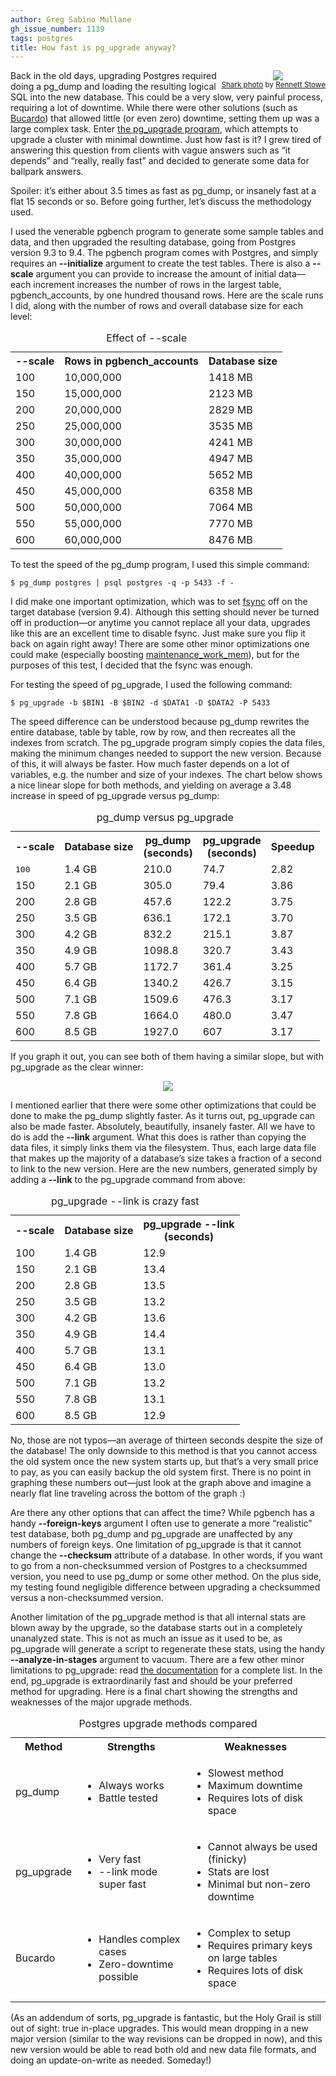 ```yaml
---
author: Greg Sabino Mullane
gh_issue_number: 1139
tags: postgres
title: How fast is pg_upgrade anyway?
---
```


<div class="separator" style="clear: both; float: right; text-align: center;"><a href="/blog/2015/07/01/how-fast-is-pgupgrade-anyway/image-0-big.jpeg" imageanchor="1" style="clear: right; margin-bottom: 1em; margin-left: 1em;"><img border="0" src="/blog/2015/07/01/how-fast-is-pgupgrade-anyway/image-0.jpeg"/></a><br/><small><a href="https://flic.kr/p/db6hGQ">Shark photo</a> by <a href="https://www.flickr.com/people/tomsaint/">Rennett Stowe</a>
</small></div>

Back in the old days, upgrading Postgres required doing a pg_dump and loading 
the resulting logical SQL into the new database. This could be a very slow, 
very painful process, requiring a lot of downtime. While there were other solutions 
(such as [Bucardo](https://bucardo.org/wiki/Bucardo)) that allowed little (or even zero) downtime, setting them 
up was a large complex task. Enter 
[the pg_upgrade program](https://www.postgresql.org/docs/current/static/pgupgrade.html), which attempts to upgrade a 
cluster with minimal downtime. Just how fast is it? I grew tired of answering 
this question from clients with vague answers such as “it depends” and “really, 
really fast” and decided to generate some data for ballpark answers.

Spoiler: it’s either about 3.5 times as fast as pg_dump, or insanely 
fast at a flat 15 seconds or so. Before going further, let’s discuss the methodology used.

I used the venerable pgbench program to generate some sample tables and data, 
and then upgraded the resulting database, going from Postgres version 9.3 to 9.4. The pgbench program comes with Postgres, and simply requires an **--initialize** argument to create the test tables. There is also a **--scale** argument you can provide to increase the amount of initial data—​each increment increases the number of rows in the largest table, pgbench_accounts, by one hundred thousand rows. Here are the scale runs I did, along with the number of rows and overall database size for each level:

<table class="gsm">
<caption>Effect of --scale</caption>
<tbody><tr><th>--scale</th><th>Rows in pgbench_accounts</th><th>Database size</th></tr>
<tr><td>100</td><td>10,000,000</td><td>1418 MB</td></tr>
<tr><td>150</td><td>15,000,000</td><td>2123 MB</td></tr>
<tr><td>200</td><td>20,000,000</td><td>2829 MB</td></tr>
<tr><td>250</td><td>25,000,000</td><td>3535 MB</td></tr>
<tr><td>300</td><td>30,000,000</td><td>4241 MB</td></tr>
<tr><td>350</td><td>35,000,000</td><td>4947 MB</td></tr>
<tr><td>400</td><td>40,000,000</td><td>5652 MB</td></tr>
<tr><td>450</td><td>45,000,000</td><td>6358 MB</td></tr>
<tr><td>500</td><td>50,000,000</td><td>7064 MB</td></tr>
<tr><td>550</td><td>55,000,000</td><td>7770 MB</td></tr>
<tr><td>600</td><td>60,000,000</td><td>8476 MB</td></tr>
</tbody></table>

To test the speed of the pg_dump program, I used this simple command:

```
$ pg_dump postgres | psql postgres -q -p 5433 -f -
```

I did make one important optimization, which was to set 
[
fsync](https://www.postgresql.org/docs/current/static/runtime-config-wal.html#GUC-FSYNC) off on the target database (version 9.4). Although this setting should never be turned off in production—​or anytime you cannot replace all your data, upgrades 
like this are an excellent time to disable fsync. Just make sure you flip it back on 
again right away! There are some other minor optimizations one could make (especially 
boosting [maintenance_work_mem](https://www.postgresql.org/docs/current/static/runtime-config-resource.html#GUC-MAINTENANCE-WORK-MEM)), but for the purposes of this test, I decided that the fsync was enough.

For testing the speed of pg_upgrade, I used the following command:

```
$ pg_upgrade -b $BIN1 -B $BIN2 -d $DATA1 -D $DATA2 -P 5433
```

The speed difference can be understood because pg_dump rewrites the 
entire database, table by table, row by row, and then recreates all the indexes 
from scratch. The pg_upgrade program simply copies the data files, making the 
minimum changes needed to support the new version. Because of this, it will 
always be faster. How much faster depends on a lot of variables, e.g. the number 
and size of your indexes. The chart below shows a nice linear slope for 
both methods, and yielding on average a 3.48 increase in speed of pg_upgrade versus 
pg_dump:

<table class="gsm">
<caption>pg_dump versus pg_upgrade</caption>
<tbody><tr><th>--scale</th><th>Database size</th><th>pg_dump<br/>(seconds)</th><th>pg_upgrade <br/>(seconds)</th><th>Speedup</th></tr>
<tr><td><tt>100</tt></td><td>1.4 GB</td><td>210.0</td><td>74.7</td><td>2.82</td></tr>
<tr><td>150</td><td>2.1 GB</td><td>305.0</td><td>79.4</td><td>3.86</td></tr>
<tr><td>200</td><td>2.8 GB</td><td>457.6</td><td>122.2</td><td>3.75</td></tr>
<tr><td>250</td><td>3.5 GB</td><td>636.1</td><td>172.1</td><td>3.70</td></tr>
<tr><td>300</td><td>4.2 GB</td><td>832.2</td><td>215.1</td><td>3.87</td></tr>
<tr><td>350</td><td>4.9 GB</td><td>1098.8</td><td>320.7</td><td>3.43</td></tr>
<tr><td>400</td><td>5.7 GB</td><td>1172.7</td><td>361.4</td><td>3.25</td></tr>
<tr><td>450</td><td>6.4 GB</td><td>1340.2</td><td>426.7</td><td>3.15</td></tr>
<tr><td>500</td><td>7.1 GB</td><td>1509.6</td><td>476.3</td><td>3.17</td></tr>
<tr><td>550</td><td>7.8 GB</td><td>1664.0</td><td>480.0</td><td>3.47</td></tr>
<tr><td>600</td><td>8.5 GB</td><td>1927.0</td><td>607</td><td>3.17</td></tr>
</tbody></table>

If you graph it out, you can see both of them having a similar slope, but 
with pg_upgrade as the clear winner:

<div class="separator" style="clear: both; text-align: center;"><a href="/blog/2015/07/01/how-fast-is-pgupgrade-anyway/image-1-big.png" imageanchor="1" style="margin-left: 1em; margin-right: 1em;"><img border="0" src="/blog/2015/07/01/how-fast-is-pgupgrade-anyway/image-1.png"/></a></div>

I mentioned earlier that there were some other optimizations that could be done to make the pg_dump slightly faster. As it turns out, pg_upgrade can also be made faster. Absolutely, beautifully, insanely faster. All we have to do is add the **--link** argument. What this does is rather than copying the data files, it simply links them via the filesystem. Thus, each large data file that makes up the majority of a database’s size takes a fraction of a second to link to the new version. Here are the new numbers, generated simply by adding a **--link** to the pg_upgrade command from above:

<table class="gsm">
<caption>pg_upgrade --link is crazy fast</caption>
<tbody><tr><th>--scale</th><th>Database size</th><th>pg_upgrade --link<br/>(seconds)</th></tr>
<tr><td>100</td><td>1.4 GB</td><td>12.9</td></tr>
<tr><td>150</td><td>2.1 GB</td><td>13.4</td></tr>
<tr><td>200</td><td>2.8 GB</td><td>13.5</td></tr>
<tr><td>250</td><td>3.5 GB</td><td>13.2</td></tr>
<tr><td>300</td><td>4.2 GB</td><td>13.6</td></tr>
<tr><td>350</td><td>4.9 GB</td><td>14.4</td></tr>
<tr><td>400</td><td>5.7 GB</td><td>13.1</td></tr>
<tr><td>450</td><td>6.4 GB</td><td>13.0</td></tr>
<tr><td>500</td><td>7.1 GB</td><td>13.2</td></tr>
<tr><td>550</td><td>7.8 GB</td><td>13.1</td></tr>
<tr><td>600</td><td>8.5 GB</td><td>12.9</td></tr>
</tbody></table>

No, those are not typos—​an average of thirteen seconds despite the size of the database! The only downside to this method is that you cannot access the old system once the new system starts up, but that’s a very small price to pay, as you can easily backup the old system first. There is no point in graphing these numbers out—​just look at the graph above and imagine a nearly flat line traveling across the bottom of the graph :)

Are there any other options that can affect the time? While pgbench has a handy **--foreign-keys** argument I often use to generate a more “realistic” test database, both pg_dump and pg_upgrade are unaffected by any numbers of foreign keys. One limitation of pg_upgrade is that it cannot change the **--checksum** attribute of a database. In other words, if you want to go from a non-checksummed version of Postgres to a checksummed version, you need to use pg_dump or some other method. On the plus side, my testing found negligible difference between upgrading a checksummed versus a non-checksummed version.

Another limitation of the pg_upgrade method is that all internal stats are blown away by the upgrade, so the database starts out in a completely unanalyzed state. This is not as much an issue as it used to be, as pg_upgrade will generate a script to regenerate these stats, using the handy **--analyze-in-stages** argument to vacuum. There are a few other minor limitations to pg_upgrade: read [the documentation](https://www.postgresql.org/docs/current/static/pgupgrade.html#AEN165408) for a complete list. In the end, pg_upgrade is extraordinarily fast and should be your preferred method for upgrading. Here is a final chart showing the strengths and weaknesses of the major upgrade methods.

<table class="gsm">
<caption>Postgres upgrade methods compared</caption>
<tbody><tr><th>Method</th><th>Strengths</th><th>Weaknesses</th></tr>
<tr><td>pg_dump</td><td><ul><li>Always works</li><li>Battle tested</li></ul></td><td><ul><li>Slowest method</li><li>Maximum downtime</li><li>Requires lots of disk space</li></ul></td></tr>
<tr><td>pg_upgrade</td><td><ul><li>Very fast</li><li>--link mode super fast</li></ul></td><td><ul><li>Cannot always be used (finicky)</li><li>Stats are lost</li><li>Minimal but non-zero downtime</li></ul></td></tr>
<tr><td>Bucardo</td><td><ul><li>Handles complex cases</li><li>Zero-downtime possible</li></ul></td><td><ul><li>Complex to setup</li><li>Requires primary keys on large tables</li><li>Requires lots of disk space</li></ul></td></tr>
</tbody></table>

(As an addendum of sorts, pg_upgrade is fantastic, but the Holy Grail is still out of sight: true in-place upgrades. This would mean dropping in a new major version (similar to the way revisions can be dropped in now), and this new version would be able to read both old and new data file formats, and doing an update-on-write as needed. Someday!)
